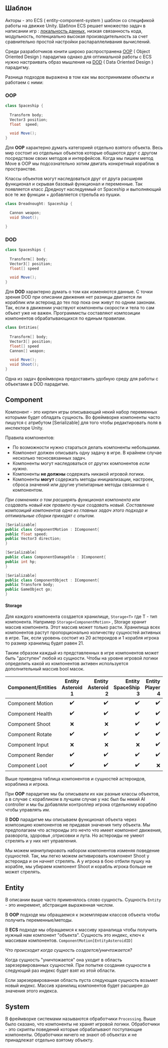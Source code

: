 ## Шаблон
Акторы - это ECS ( entity-component-system ) шаблон со спецификой работы на движке Unity. Шаблон ECS решает множество задач в написании игр : [локальность данных](https://live13.livejournal.com/474198.html), низкая связанность кода, модульность, потенциально высокая производительность за счет сравнительно простой настройки распараллеливания вычислений. 

Среди разработчиков юнити широко распространена [OOP](https://en.wikipedia.org/wiki/Object-oriented_programming) ( Object Oriented Design ) парадигма однако для оптимальной работы с ECS нужно настраивать образ мышления на [DOD](https://en.wikipedia.org/wiki/Data-oriented_design) ( Data Oriented Design ) парадигму. 

Разница подходов выражена в том как мы воспринимаем объекты и работаем с ними: 
### OOP
```csharp
class Spaceship {
 
  Transform body;
  Vector3 position;
  float  speed;

  void Move();
}
```
Для **OOP** характерно думать категорией отдельно взятого объекта. Весь мир состоит из отдельных объектов которые общаются друг с другом посредством своих методов и интерфейсов. Когда мы пишем метод Move в OOP мы подсознательно хотим двигать конкретный кораблик в пространстве. 

Классы объектов могут наследоваться друг от друга расширяя функционал и скрывая базовый функционал и переменные.
Так появляется класс Дредноут наследуемый от Spaceship и выполняющий все те же функции + добавляется стрельба из пушки.

```csharp
class Dreadnought: Spaceship {

  Cannon weapon;   
  void Shoot();

}
```


### DOD
```csharp
class Spaceships {
 
  Transform[] body;
  Vector3[] position;
  float[] speed

  void Move();
}
```
Для **DOD** характерно думать о том как изменяются данные. С точки зрения DOD при описании движения нет разницы двигается ли кораблик или астероид до тех пор пока они живут по одним законам. Так, если в движении участвуют компоненты скорости и тела то сам объект уже не важен. Программисты составляют композиции компонентов обрабатывающихся по единым правилам. 

```csharp
class Entities{
 
  Transform[] body;
  Vector3[] position;
  float[] speed
  Cannon[] weapon;

  void Move();
  void Shoot();
}
```

Одна из задач фреймворка предоставить удобную среду для работы с объектами в DOD парадигме.
 
## Component
Компонент - это кирпич игры описывающий некий набор переменных которыми будет обладать сущность.
Во фреймворке компоненты часто пишутся с атрибутом [Serializable] для того чтобы редактировать поля в инспекторе Unity.

Правила компонентов:

* По возможности нужно стараться делать компоненты небольшими. 
* Компонент должен описывать одну задачу в игре. В крайнем случае несколько тесносвязанных задач.
* Компоненты могут наследоваться от других компонентов _если нужно_.
* Компоненты **не должны** содержать никакой игровой логики. 
* Компоненты **могут** содержать методы инициализации, настроек, сброса значений или другие утилитарные методы связанные с компонентом.

_При сомнениях о том расширять функционал компонента или создавать новый как правило лучше создавать новый. Составление композиций компонентов одна из главных задач этого подхода и оптимальные сборки приходят с опытом._

```csharp
[Serializable]
public class ComponentMotion : IComponent{
public float speed;
public Vector3 direction;
}
```
```csharp
[Serializable]
public class ComponentDamageble : IComponent{
public int hp;
}
```
```csharp
[Serializable]
public class ComponentObject : IComponent{
public Transform body;
public GameObject go;
}
```

#### Storage
Для каждого компонента создается хранилище, `Storage<T>` где T - тип компонента.
Например `Storage<ComponentMotion>` ,  Storage хранит массив компонента. Этот массив может только расти. Хранилища всех компонентов растут пропорционально количеству сущностей активных в игре. Так, если уровень состоит из 20 астероидов и 1 корабля игрока то размер хранилищ будет равен 21.

Таким образом каждый из представленных в игре компонентов может быть "доступен" любой из сущности. Чтобы на уровне игровой логики определить какой из компонентов активен используется дополнительный массив bool масок.
 
| Component/Entities    | Entity Asteroid 1 | Entity Asteroid 2 | Entity SpaceShip 3  | Entity Player 4   |
| -------------         |:-------------:    | -----:            |  -----:             | -----:            |          
| Component Motion      | :heavy_check_mark:| :heavy_check_mark:|  :heavy_check_mark: |:heavy_check_mark: |
| Component Health      | :heavy_check_mark:| :heavy_check_mark:|  :heavy_check_mark: |:heavy_check_mark: |
| Component Shoot       | :x:               |   :x:             |  :heavy_check_mark: |:heavy_check_mark: |
| Component Rotate      | :heavy_check_mark:| :heavy_check_mark:|  :heavy_check_mark: |:heavy_check_mark: |
| Component Input       | :x:               |   :x:             |  :x:                |:heavy_check_mark: |
| Component Render      | :heavy_check_mark:| :heavy_check_mark:|  :heavy_check_mark: |:heavy_check_mark: |
| Component Loot        | :heavy_check_mark:| :heavy_check_mark:|  :heavy_check_mark: |:x:                |

Выше приведена таблица компонентов и сущностей астероидов, кораблика и игрока.

При **OOP** парадигме мы бы описывали их как разные классы объектов, а в случае с корабликом в лучшем случае у нас был бы некий AI controller и мы бы добавляли контроллер игрока отдельному кораблю чтобы управлять им.

В **DOD** парадигме мы описываем функционал объекта через композицию компонентов не придавая значения типу объекта.
Мы предполагаем что астероиды это нечто что имеет компонент движения, разворота, здоровья ,отрисовки и лута. 
Но астероиды не умеют стрелять и у них нет управления. 

Мы можем _манипулировать_ набором компонентов изменяя поведение сущностей. Так, мы легко можем активировать компонент Shoot у астероида и он начнет стрелять. А у игрока в бою отбили пушку на корабле, мы убираем компонент Shoot и корабль игрока больше не может стрелять.

## Entity
В описании выше часто применялось слово сущность. Сущность `Entity` - это инкремент, абстракция выраженная числом. 

В **OOP** подходе мы обращаемся к экземплярам классов объекта чтобы получить переменные/методы. 

В **ECS** подходе мы обращаемся к массиву храналища чтобы получить нужный нам компонент "объекта". Сущность это индекс, ключ к массивам компонентов. `ComponentMotion[EntityAsteroidID]` 

_Что происходит когда сущность создается/уничтожается?_

Когда сущность "уничтожается" она уходит в область зарезервированных сущностей. При попытке создания сущности в следующий раз индекс будет взят из этой области.

Если зарезервированная область пуста следующая сущность возьмет новый индекс. Массив хранилищ компонентов будет расширен до значения этого индекса.

## System
В фреймворке системами называются обработчики `Processing`. Выше было сказано, что компоненты не хранят игровой логики. Обработчики - это скрипты поведений которые обрабатывают поступающие компоненты. Обработчики ничего не знают об объектах и не принадлежат отдельно взятому объекту. 


